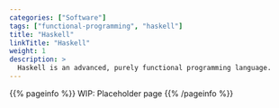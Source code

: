 ```yaml
---
categories: ["Software"]
tags: ["functional-programming", "haskell"]
title: "Haskell"
linkTitle: "Haskell"
weight: 1
description: >
  Haskell is an advanced, purely functional programming language.
---
```



{{% pageinfo %}}
WIP: Placeholder page
{{% /pageinfo %}}
